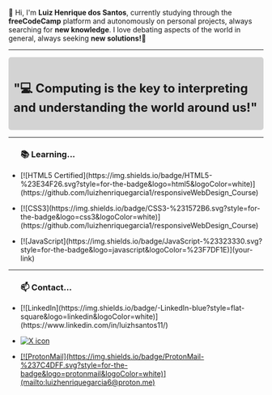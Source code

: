 <!DOCTYPE html>
<html lang="en">
        <head>
        <meta charset="UTF-8">
        <meta name="viewport" content="width=device-width, initial-scale=1.0">
        </head>
        <body>
                <p>👋 Hi, I'm <strong>Luiz Henrique dos Santos</strong>, currently studying through the <strong>freeCodeCamp</strong> platform and autonomously on personal projects, always searching for <strong>new knowledge</strong>. I love debating aspects of the world in general, always seeking <strong>new solutions!</strong>🚀</p>
                <hr>
                <div style="background-color: lightgray; padding: 10px; border-radius: 5px;">
                        <h2 style="font-size:24px">"💻 Computing is the key to interpreting and understanding the world around us!"</h2>
                </div>
                <hr>
                <ul>
                        <h3>📚 Learning...</h3>
                        <li><p>[![HTML5 Certified](https://img.shields.io/badge/HTML5-%23E34F26.svg?style=for-the-badge&logo=html5&logoColor=white)](https://github.com/luizhenriquegarcia1/responsiveWebDesign_Course)</p></li>
                        <li><p>[![CSS3](https://img.shields.io/badge/CSS3-%231572B6.svg?style=for-the-badge&logo=css3&logoColor=white)](https://github.com/luizhenriquegarcia1/responsiveWebDesign_Course)</p></li>
                        <li><p>[![JavaScript](https://img.shields.io/badge/JavaScript-%23323330.svg?style=for-the-badge&logo=javascript&logoColor=%23F7DF1E)](your-link)</p></li>
                </ul>
                <hr>
                <ul>
                        <h3>📫 Contact...</h3>
                        <li><p>[![LinkedIn](https://img.shields.io/badge/-LinkedIn-blue?style=flat-square&logo=linkedin&logoColor=white)](https://www.linkedin.com/in/luizhsantos11/)</p></li>
                        <li><a href="https://x.com/LHSG_dev"/><img src="https://www.google.com/url?sa=i&url=https%3A%2F%2Ffr.m.wikipedia.org%2Fwiki%2FFichier%3AX_logo_2023.svg&psig=AOvVaw3BQXUX7LvOz9yht6U7Q9Ff&ust=1727104267987000&source=images&cd=vfe&opi=89978449&ved=0CBEQjRxqFwoTCKCZ7Prq1ogDFQAAAAAdAAAAABAJ" alt="X icon"/></li>
                        <li><p>[![ProtonMail](https://img.shields.io/badge/ProtonMail-%237C4DFF.svg?style=for-the-badge&logo=protonmail&logoColor=white)](mailto:luizhenriquegarcia6@proton.me)</p></li>
              </ul>
        </body>
</html>
